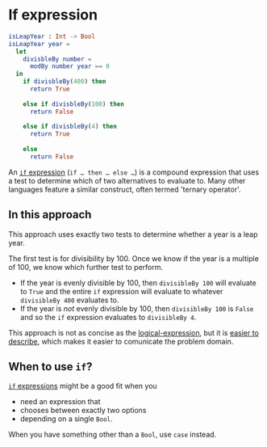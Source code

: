 # If expression

```elm
isLeapYear : Int -> Bool
isLeapYear year =
  let
    divisbleBy number = 
      modBy number year == 0 
  in
    if divisbleBy(400) then
      return True
    
    else if divisbleBy(100) then
      return False
    
    else if divisbleBy(4) then
      return True
    
    else
      return False

```

An [`if` expression][if-expression] (`if … then … else …`) is a compound expression that uses a test to determine which of two alternatives to evaluate to.
Many other languages feature a similar construct, often termed 'ternary operator'.

## In this approach

This approach uses exactly two tests to determine whether a year is a leap year.

The first test is for divisibility by 100.
Once we know if the year is a multiple of 100, we know which further test to perform.

- If the year is evenly divisible by 100, then `divisibleBy 100` will evaluate to `True` and the entire `if` expression will evaluate to whatever `divisibleBy 400` evaluates to.
- If the year is _not_ evenly divisible by 100, then `divisibleBy 100` is `False` and so the `if` expression evaluates to `divisibleBy 4`.

This approach is not as concise as the [logical-expression][logical-expression], but it is [easier to describe][describable-code], which makes it easier to comunicate the problem domain.

## When to use `if`?

[`if` expressions][if-expression] might be a good fit when you

- need an expression that
- chooses between exactly two options
- depending on a single `Bool`.

When you have something other than a `Bool`, use `case` instead.

[if-expression]:
  https://elm-lang.org/docs/syntax#conditionals
  "if expressions in Elm"
[logical-expression]:
  https://exercism.org/tracks/elm/exercises/leap/approaches/conditional-expression
  "Approach: a conditional expression"
[describable-code]:
  https://www.freecodecamp.org/news/writing-describable-code/
  "Writing easily describable code"
